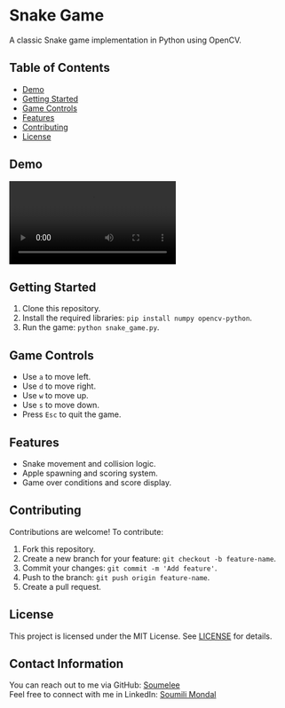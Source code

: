 # Snake Game

A classic Snake game implementation in Python using OpenCV.

## Table of Contents
- [Demo](#demo)
- [Getting Started](#getting-started)
- [Game Controls](#game-controls)
- [Features](#features)
- [Contributing](#contributing)
- [License](#license)

## Demo
![Gameplay Demo](demo.mp4)

## Getting Started
1. Clone this repository.
2. Install the required libraries: `pip install numpy opencv-python`.
3. Run the game: `python snake_game.py`.

## Game Controls
- Use `a` to move left.
- Use `d` to move right.
- Use `w` to move up.
- Use `s` to move down.
- Press `Esc` to quit the game.

## Features
- Snake movement and collision logic.
- Apple spawning and scoring system.
- Game over conditions and score display.

## Contributing
Contributions are welcome! To contribute:
1. Fork this repository.
2. Create a new branch for your feature: `git checkout -b feature-name`.
3. Commit your changes: `git commit -m 'Add feature'`.
4. Push to the branch: `git push origin feature-name`.
5. Create a pull request.

## License
This project is licensed under the MIT License. See [LICENSE](LICENSE) for details.

## Contact Information
You can reach out to me via GitHub: [Soumelee](https://github.com/Soumelee) <br>
Feel free to connect with me in LinkedIn: [Soumili Mondal](https://www.linkedin.com/in/soumili-mondal-8b0b1b120/)
